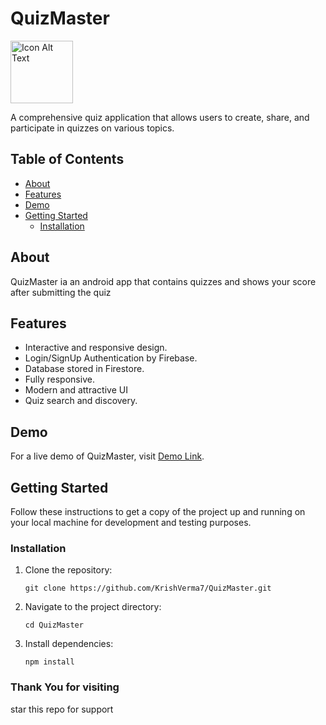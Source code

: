 # QuizMaster

<img src="https://github.com/KrishVerma7/QuizMaster/assets/100028624/cd381511-905b-4825-8a5a-7230d06b38dc" alt="Icon Alt Text" width="100" height="100">

A comprehensive quiz application that allows users to create, share, and participate in quizzes on various topics.

## Table of Contents

- [About](#about)
- [Features](#features)
- [Demo](#demo)
- [Getting Started](#getting-started)
  - [Installation](#installation)

## About

QuizMaster ia an android app that contains quizzes and shows your score after submitting the quiz


## Features

- Interactive and responsive design.
- Login/SignUp Authentication by Firebase.
- Database stored in Firestore.
- Fully responsive.
- Modern and attractive UI
- Quiz search and discovery.

## Demo

For a live demo of QuizMaster, visit [Demo Link](https://appetize.io/embed/hs4rou2kzbiqi2pqsuzfnhffoy).



## Getting Started

Follow these instructions to get a copy of the project up and running on your local machine for development and testing purposes.


### Installation

1. Clone the repository:

   ```shell
   git clone https://github.com/KrishVerma7/QuizMaster.git

  1. Navigate to the project directory:
     ```shell
     cd QuizMaster
  2. Install dependencies:
     ```shell
     npm install

### Thank You for visiting
star this repo for support

